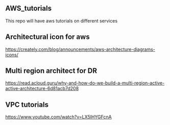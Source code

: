 ## AWS_tutorials
This repo will have aws tutorials on different services
## Architectural icon for aws
https://creately.com/blog/announcements/aws-architecture-diagrams-icons/

## Multi region architect for DR
https://read.acloud.guru/why-and-how-do-we-build-a-multi-region-active-active-architecture-6d81acb7d208


## VPC tutorials
https://www.youtube.com/watch?v=LX5lHYGFcnA

